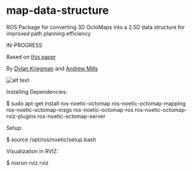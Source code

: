 # map-data-structure
ROS Package for converting 3D OctoMaps into a 2.5D data structure for improved path planning efficiency

IN-PROGRESS

Based on [this paper](https://ieeexplore.ieee.org/document/4058725)

By [Dylan Kriegman](https://github.com/dylankrieg?tab=repositories) and [Andrew Mills](https://github.com/andrewbmills)

![alt text](http://url/to/img.png)


Installing Dependencies:

$ sudo apt-get install ros-noetic-octomap ros-noetic-octomap-mapping ros-noetic-octomap-msgs ros-noetic-octomap-ros ros-noetic-octomap-rviz-plugins ros-noetic-octomap-server

Setup:

$ source /opt/ros/noetic/setup.bash

Visualization in RVIZ:

$ rosrun rviz rviz


